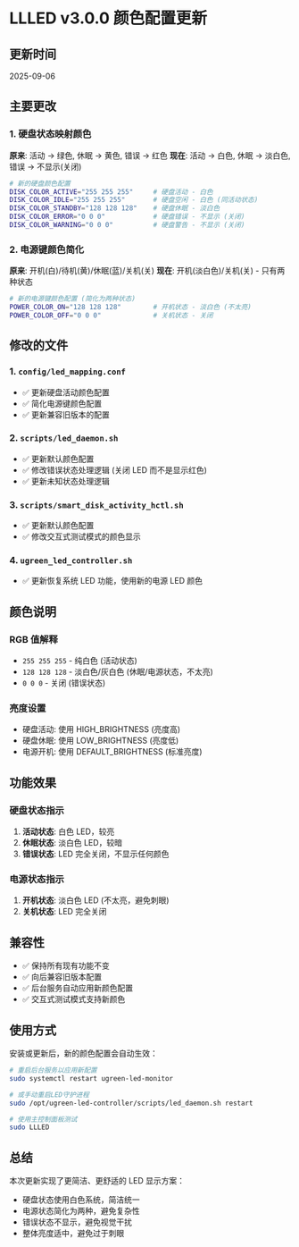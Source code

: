# LLLED v3.0.0 颜色配置更新

## 更新时间

2025-09-06

## 主要更改

### 1. 硬盘状态映射颜色

**原来**: 活动 → 绿色, 休眠 → 黄色, 错误 → 红色
**现在**: 活动 → 白色, 休眠 → 淡白色, 错误 → 不显示(关闭)

```bash
# 新的硬盘颜色配置
DISK_COLOR_ACTIVE="255 255 255"     # 硬盘活动 - 白色
DISK_COLOR_IDLE="255 255 255"       # 硬盘空闲 - 白色 (同活动状态)
DISK_COLOR_STANDBY="128 128 128"    # 硬盘休眠 - 淡白色
DISK_COLOR_ERROR="0 0 0"            # 硬盘错误 - 不显示 (关闭)
DISK_COLOR_WARNING="0 0 0"          # 硬盘警告 - 不显示 (关闭)
```

### 2. 电源键颜色简化

**原来**: 开机(白)/待机(黄)/休眠(蓝)/关机(关)
**现在**: 开机(淡白色)/关机(关) - 只有两种状态

```bash
# 新的电源键颜色配置 (简化为两种状态)
POWER_COLOR_ON="128 128 128"        # 开机状态 - 淡白色 (不太亮)
POWER_COLOR_OFF="0 0 0"             # 关机状态 - 关闭
```

## 修改的文件

### 1. `config/led_mapping.conf`

-   ✅ 更新硬盘活动颜色配置
-   ✅ 简化电源键颜色配置
-   ✅ 更新兼容旧版本的配置

### 2. `scripts/led_daemon.sh`

-   ✅ 更新默认颜色配置
-   ✅ 修改错误状态处理逻辑 (关闭 LED 而不是显示红色)
-   ✅ 更新未知状态处理逻辑

### 3. `scripts/smart_disk_activity_hctl.sh`

-   ✅ 更新默认颜色配置
-   ✅ 修改交互式测试模式的颜色显示

### 4. `ugreen_led_controller.sh`

-   ✅ 更新恢复系统 LED 功能，使用新的电源 LED 颜色

## 颜色说明

### RGB 值解释

-   `255 255 255` - 纯白色 (活动状态)
-   `128 128 128` - 淡白色/灰白色 (休眠/电源状态，不太亮)
-   `0 0 0` - 关闭 (错误状态)

### 亮度设置

-   硬盘活动: 使用 HIGH_BRIGHTNESS (亮度高)
-   硬盘休眠: 使用 LOW_BRIGHTNESS (亮度低)
-   电源开机: 使用 DEFAULT_BRIGHTNESS (标准亮度)

## 功能效果

### 硬盘状态指示

1. **活动状态**: 白色 LED，较亮
2. **休眠状态**: 淡白色 LED，较暗
3. **错误状态**: LED 完全关闭，不显示任何颜色

### 电源状态指示

1. **开机状态**: 淡白色 LED (不太亮，避免刺眼)
2. **关机状态**: LED 完全关闭

## 兼容性

-   ✅ 保持所有现有功能不变
-   ✅ 向后兼容旧版本配置
-   ✅ 后台服务自动应用新颜色配置
-   ✅ 交互式测试模式支持新颜色

## 使用方式

安装或更新后，新的颜色配置会自动生效：

```bash
# 重启后台服务以应用新配置
sudo systemctl restart ugreen-led-monitor

# 或手动重启LED守护进程
sudo /opt/ugreen-led-controller/scripts/led_daemon.sh restart

# 使用主控制面板测试
sudo LLLED
```

## 总结

本次更新实现了更简洁、更舒适的 LED 显示方案：

-   硬盘状态使用白色系统，简洁统一
-   电源状态简化为两种，避免复杂性
-   错误状态不显示，避免视觉干扰
-   整体亮度适中，避免过于刺眼
